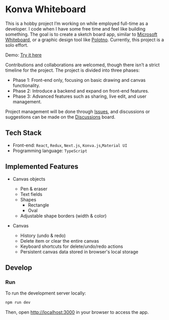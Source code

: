 # Konva Whiteboard

This is a hobby project I’m working on while employed full-time as a developer. I code when I have some free time and feel like building something. The goal is to create a sketch board app, similar to [Microsoft Whiteboard](https://www.microsoft.com/en-ca/microsoft-365/microsoft-whiteboard/digital-whiteboard-app), or a graphic design tool like [Polotno](https://studio.polotno.com/). Currently, this project is a solo effort.

Demo: [Try it here](https://whiteboard.leohong.dev)

Contributions and collaborations are welcomed, though there isn’t a strict timeline for the project. The project is divided into three phases:

- Phase 1: Front-end only, focusing on basic drawing and canvas functionality.
- Phase 2: Introduce a backend and expand on front-end features.
- Phase 3: Advanced features such as sharing, live edit, and user management.

Project management will be done through [Issues](https://github.com/low-earth-orbit/konva-whiteboard/issues), and discussions or suggestions can be made on the [Discussions](https://github.com/low-earth-orbit/konva-whiteboard/discussions) board.

## Tech Stack

- Front-end: `React`, `Redux`, `Next.js`, `Konva.js`,`Material UI`
- Programming language: `TypeScript`

## Implemented Features

- Canvas objects

  - Pen & eraser
  - Text fields
  - Shapes
    - Rectangle
    - Oval
  - Adjustable shape borders (width & color)

- Canvas
  - History (undo & redo)
  - Delete item or clear the entire canvas
  - Keyboard shortcuts for delete/undo/redo actions
  - Persistent canvas data stored in browser's local storage

## Develop

### Run

To run the development server locally:

```bash
npm run dev
```

Then, open [http://localhost:3000](http://localhost:3000) in your browser to access the app.
